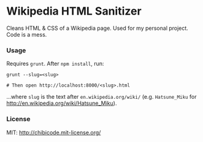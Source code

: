 # Wikipedia HTML Sanitizer

Cleans HTML & CSS of a Wikipedia page. Used for my personal project. Code is a mess.

### Usage

Requires `grunt`. After `npm install`, run:

```
grunt --slug=<slug>

# Then open http://localhost:8000/<slug>.html
```

...where `slug` is the text after `en.wikipedia.org/wiki/` (e.g. `Hatsune_Miku` for http://en.wikipedia.org/wiki/Hatsune_Miku).

### License

MIT: http://chibicode.mit-license.org/
